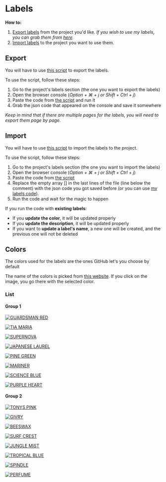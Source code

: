 # Labels

**How to:**
1. [Export labels](#export) from the project you'd like. _If you wish to use my labels, you can grab them from [here](github_labels.json)._
1. [Import labels](#import) to the project you want to use them.


## Export

You will have to use [this script](export_github_labels.js) to export the labels.

To use the script, follow these steps:

1. Go to the project's labels section (the one you want to export the labels)
1. Open the browser console (_Option + ⌘ + j or Shift + Ctrl + j_)
1. Paste the code from [the script](export_github_labels.js) and run it
1. Grab the json code that appeared on the console and save it somewhere

_Keep in mind that if there are multiple pages for the labels, you will need to export them page by page._

## Import

You will have to use [this script](import_github_labels.js) to import the labels to the project.

To use the script, follow these steps:

1. Go to the project's labels section (the one you want to import the labels)
1. Open the browser console (_Option + ⌘ + j or Shift + Ctrl + j_)
1. Paste the code from [the script](import_github_labels.js)
1. Replace the empty array [] in the last lines of the file (line below the comment) with the json code you got saved before (or you can use [my labels code](github_labels.json)).
1. Run the code and wait for the magic to happen

If you run the code with **existing labels**:

- If you **update the color**, it will be updated properly
- If you **update the description**, it will be updated properly
- If you want to **update a label's name**, a new one will be created, and the previous one will not be deleted

## Colors

The colors used for the labels are the ones GitHub let's you choose by default

The name of the colors is picked from [this website](https://chir.ag/projects/name-that-color/). If you click on the image, you go there with the selected color.

### List

#### Group 1

[![GUARDSMAN RED](https://img.shields.io/static/v1?style=for-the-badge&label=guardsman_red&message=%23b60205&color=b60205&labelColor=b60205)](https://chir.ag/projects/name-that-color/#b60205)

[![TIA MARIA](https://img.shields.io/static/v1?style=for-the-badge&label=tia_maria&message=%23d93f0b&color=d93f0b&labelColor=d93f0b)](https://chir.ag/projects/name-that-color/#d93f0b)

[![SUPERNOVA](https://img.shields.io/static/v1?style=for-the-badge&label=supernova&message=%23fbca04&color=fbca04&labelColor=fbca04)](https://chir.ag/projects/name-that-color/#fbca04)

[![JAPANESE LAUREL](https://img.shields.io/static/v1?style=for-the-badge&label=japanese_laurel&message=%230e8a16&color=0e8a16&labelColor=0e8a16)](https://chir.ag/projects/name-that-color/#0e8a16)

[![PINE GREEN](https://img.shields.io/static/v1?style=for-the-badge&label=pine_green&message=%23006b75&color=006b75&labelColor=006b75)](https://chir.ag/projects/name-that-color/#006b75)

[![MARINER](https://img.shields.io/static/v1?style=for-the-badge&label=mariner&message=%231d76db&color=1d76db&labelColor=1d76db)](https://chir.ag/projects/name-that-color/#1d76db)

[![SCIENCE BLUE](https://img.shields.io/static/v1?style=for-the-badge&label=science_blue&message=%230052cc&color=0052cc&labelColor=0052cc)](https://chir.ag/projects/name-that-color/#0052cc)

[![PURPLE HEART](https://img.shields.io/static/v1?style=for-the-badge&label=purple_heart&message=%235319e7&color=5319e7&labelColor=5319e7)](https://chir.ag/projects/name-that-color/#5319e7)

#### Group 2

[![TONYS PINK](https://img.shields.io/static/v1?style=for-the-badge&label=tonys_pink&message=%23e99695&color=e99695&labelColor=e99695)](https://chir.ag/projects/name-that-color/#e99695)

[![GIVRY](https://img.shields.io/static/v1?style=for-the-badge&label=givry&message=%23f9d0c4&color=f9d0c4&labelColor=f9d0c4)](https://chir.ag/projects/name-that-color/#f9d0c4)

[![BEESWAX](https://img.shields.io/static/v1?style=for-the-badge&label=beeswax&message=%23fef2c0&color=fef2c0&labelColor=fef2c0)](https://chir.ag/projects/name-that-color/#fef2c0)

[![SURF CREST](https://img.shields.io/static/v1?style=for-the-badge&label=surf_crest&message=%23c2e0c6&color=c2e0c6&labelColor=c2e0c6)](https://chir.ag/projects/name-that-color/#c2e0c6)

[![JUNGLE MIST](https://img.shields.io/static/v1?style=for-the-badge&label=jungle_mist&message=%23bfdadc&color=bfdadc&labelColor=bfdadc)](https://chir.ag/projects/name-that-color/#bfdadc)

[![TROPICAL BLUE](https://img.shields.io/static/v1?style=for-the-badge&label=tropical_blue&message=%23c5def5&color=c5def5&labelColor=c5def5)](https://chir.ag/projects/name-that-color/#c5def5)

[![SPINDLE](https://img.shields.io/static/v1?style=for-the-badge&label=spindle&message=%23bfd4f2&color=bfd4f2&labelColor=bfd4f2)](https://chir.ag/projects/name-that-color/#bfd4f2)

[![PERFUME](https://img.shields.io/static/v1?style=for-the-badge&label=perfume&message=%23d4c5f9&color=d4c5f9&labelColor=d4c5f9)](https://chir.ag/projects/name-that-color/#d4c5f9)
